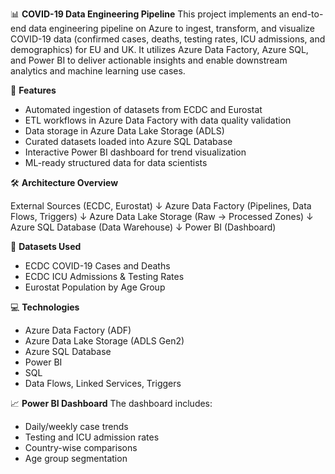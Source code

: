 📊 **COVID-19 Data Engineering Pipeline**
This project implements an end-to-end data engineering pipeline on Azure to ingest, transform, and visualize COVID-19 data (confirmed cases, deaths, testing rates, ICU admissions, and demographics) for EU and UK. It utilizes Azure Data Factory, Azure SQL, and Power BI to deliver actionable insights and enable downstream analytics and machine learning use cases.

🚀 **Features**
* Automated ingestion of datasets from ECDC and Eurostat
* ETL workflows in Azure Data Factory with data quality validation
* Data storage in Azure Data Lake Storage (ADLS)
* Curated datasets loaded into Azure SQL Database
* Interactive Power BI dashboard for trend visualization
* ML-ready structured data for data scientists


🛠️ **Architecture Overview**

External Sources (ECDC, Eurostat)
        ↓
Azure Data Factory (Pipelines, Data Flows, Triggers)
        ↓
Azure Data Lake Storage (Raw → Processed Zones)
        ↓
Azure SQL Database (Data Warehouse)
        ↓
Power BI (Dashboard)



📂 **Datasets Used**
* ECDC COVID-19 Cases and Deaths
* ECDC ICU Admissions & Testing Rates
* Eurostat Population by Age Group


💻 **Technologies**
* Azure Data Factory (ADF)
* Azure Data Lake Storage (ADLS Gen2)
* Azure SQL Database
* Power BI
* SQL
* Data Flows, Linked Services, Triggers


📈 **Power BI Dashboard**
The dashboard includes:

* Daily/weekly case trends
* Testing and ICU admission rates
* Country-wise comparisons
* Age group segmentation
